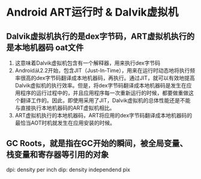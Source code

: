 # Android ART运行时 & Dalvik虚拟机

## Dalvik虚拟机执行的是dex字节码，ART虚拟机执行的是本地机器码 oat文件

1. 这意味着Dalvik虚拟机包含有一个解释器，用来执行dex字节码
2. Android从2.2开始，包含JIT（Just-In-Time），用来在运行时动态地将执行频率很高的dex字节码翻译成本地机器码，再执行。通过JIT，就可以有效地提高Dalvik虚拟机的执行效率。但是，将dex字节码翻译成本地机器码是发生在应用程序的运行过程中的，并且应用程序每一次重新运行的时候，都要做重做这个翻译工作的。因此，即使用采用了JIT，Dalvik虚拟机的总体性能还是不能与直接执行本地机器码的ART虚拟机相比。
3. ART虚拟机执行的本地机器码，ART将应用的dex字节码翻译成本地机器码的最恰当AOT时机就发生在应用安装的时候。

## GC Roots，就是指在GC开始的瞬间，被全局变量、栈变量和寄存器等引用的对象

dpi: density per inch
dip: density independend pix
